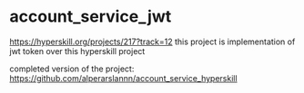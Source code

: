 # account_service_jwt
https://hyperskill.org/projects/217?track=12 this project is implementation of jwt token over this hyperskill project

completed version of the project: https://github.com/alperarslannn/account_service_hyperskill
